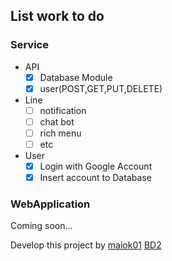 ## List work to do
### Service
- API
    - [x] Database Module
    - [x] user(POST,GET,PUT,DELETE)
- Line
    - [ ] notification
    - [ ] chat bot
    - [ ] rich menu
    - [ ] etc
- User
    - [x] Login with Google Account
    - [x] Insert account to Database

### WebApplication
Coming soon...

Develop this project by
[maiok01](https://github.com/l3D2/Project)
[BD2](https://github.com/l3D2/Project)